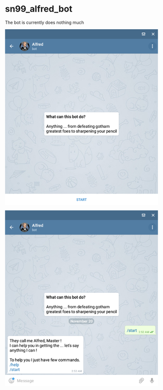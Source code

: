 # sn99_alfred_bot

The bot is currently does nothing much

![bot start](resources/bot_ss/starting.png)

![bot started](resources/bot_ss/started.png)
